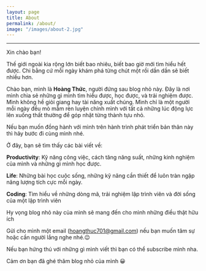 ```yaml
---
layout: page
title: About
permalink: /about/
image: "/images/about-2.jpg"
---
```


---

Xin chào bạn!

Thế giới ngoài kia rộng lớn biết bao nhiêu, biết bao giờ mới tìm hiểu hết được. Chi bằng cứ mỗi ngày khám phá từng chút một rồi dần dần sẽ biết nhiều hơn.

Chào bạn, mình là **Hoàng Thức**, người đứng sau blog nhỏ này. Đây là nơi mình chia sẻ những gì mình tìm hiểu được, học được, và trải nghiệm được. Mình không hề giỏi giang hay tài năng xuất chúng. Mình chỉ là một người mỗi ngày đều mò mẫm rèn luyện chính mình với tất cả những lúc động lực lên xuống thất thường để góp nhặt từng thành tựu nhỏ.

Nếu bạn muốn đồng hành với mình trên hành trình phát triển bản thân này thì hãy bước đi cùng mình nhé.

Ở đây, bạn sẽ tìm thấy các bài viết về:

**Productivity**: Kỹ năng công việc, cách tăng năng suất, những kinh nghiệm của mình và những gì mình học được.

**Life**: Những bài học cuộc sống, những kỹ năng cần thiết để luôn tràn ngập năng lượng tích cực mỗi ngày.

**Coding**: Tìm hiểu về những dòng mã, trải nghiệm lập trình viên và đời sống của một lập trình viên

Hy vọng blog nhỏ này của mình sẽ mang đến cho mình những điều thật hữu ích

Gửi cho mình một email (hoangthuc701@gmail.com) nếu bạn muốn tâm sự hoặc cần người lắng nghe nhé.😉

Nếu bạn hứng thú với những gì mình viết thì bạn có thể subscribe mình nha.

Cảm ơn bạn đã ghé thăm blog nhỏ của mình 😀
